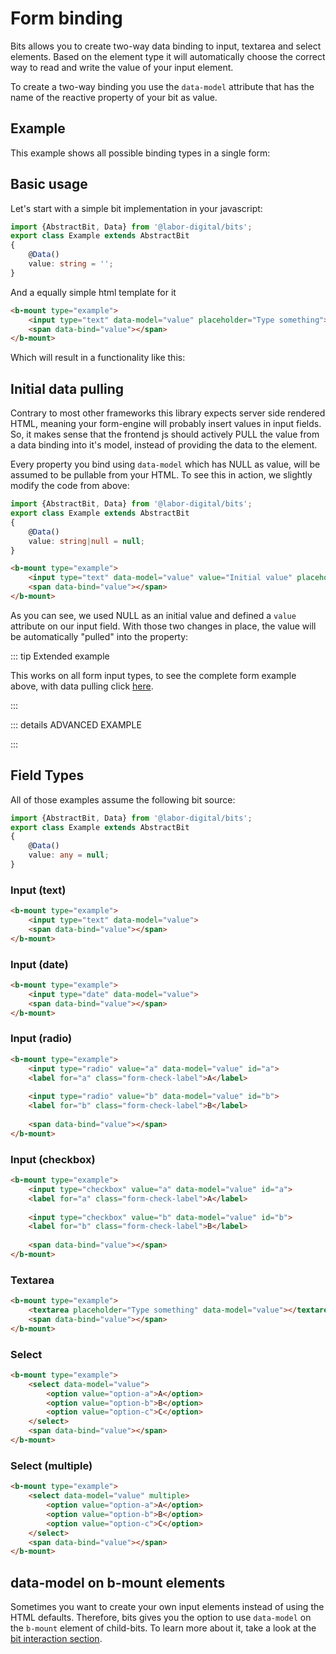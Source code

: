 # Form binding

Bits allows you to create two-way data binding to input, textarea and select elements. Based on the element type
it will automatically choose the correct way to read and write the value of your input element.

To create a two-way binding you use the `data-model` attribute that has the name of the reactive property of your bit as value.

## Example 

This example shows all possible binding types in a single form:

<Example href="/demo/examples/essentials-form-binding.html" :height="500"/>

## Basic usage

Let's start with a simple bit implementation in your javascript:

```typescript
import {AbstractBit, Data} from '@labor-digital/bits';
export class Example extends AbstractBit
{
    @Data()
    value: string = '';
}
```

And a equally simple html template for it 
```html
<b-mount type="example">
    <input type="text" data-model="value" placeholder="Type something">
    <span data-bind="value"></span>
</b-mount>
```

Which will result in a functionality like this:

<Example href="/demo/examples/essentials-form-binding-basic.html" :height="170"/>

## Initial data pulling

Contrary to most other frameworks this library expects server side rendered HTML,
meaning your form-engine will probably insert values in input fields. So, it makes
sense that the frontend js should actively PULL the value from a data binding into it's model,
instead of providing the data to the element.

Every property you bind using `data-model` which has NULL as value, will be assumed to be pullable from your HTML.
To see this in action, we slightly modify the code from above: 

```typescript
import {AbstractBit, Data} from '@labor-digital/bits';
export class Example extends AbstractBit
{
    @Data()
    value: string|null = null;
}
```

```html
<b-mount type="example">
    <input type="text" data-model="value" value="Initial value" placeholder="Type something">
    <span data-bind="value"></span>
</b-mount>
```

As you can see, we used NULL as an initial value and defined a `value` attribute on our input field.
With those two changes in place, the value will be automatically "pulled" into the property:

<Example href="/demo/examples/essentials-form-binding-basic-pulling.html" :height="170"/>

::: tip Extended example

This works on all form input types, to see the complete form example above, with data pulling click <a href="/demo/examples/forms-pulling.html" target="_blank">here</a>.

:::

::: details ADVANCED EXAMPLE

<Example href="/demo/examples/essentials-form-binding-pulling.html" :height="500"/>

:::

## Field Types

All of those examples assume the following bit source:

```typescript
import {AbstractBit, Data} from '@labor-digital/bits';
export class Example extends AbstractBit
{
    @Data()
    value: any = null;
}
```

### Input (text)
```html
<b-mount type="example">
    <input type="text" data-model="value">
    <span data-bind="value"></span>
</b-mount>
```

<Example href="/demo/examples/essentials-form-binding-type-input-text.html" :height="170"/>

### Input (date)
```html
<b-mount type="example">
    <input type="date" data-model="value">
    <span data-bind="value"></span>
</b-mount>
```

<Example href="/demo/examples/essentials-form-binding-type-input-date.html" :height="170"/>

### Input (radio)
```html
<b-mount type="example">   
    <input type="radio" value="a" data-model="value" id="a">
    <label for="a" class="form-check-label">A</label>
    
    <input type="radio" value="b" data-model="value" id="b">
    <label for="b" class="form-check-label">B</label>
    
    <span data-bind="value"></span>
</b-mount>
```

<Example href="/demo/examples/essentials-form-binding-type-input-radio.html" :height="170"/>

### Input (checkbox)
```html
<b-mount type="example">   
    <input type="checkbox" value="a" data-model="value" id="a">
    <label for="a" class="form-check-label">A</label>
    
    <input type="checkbox" value="b" data-model="value" id="b">
    <label for="b" class="form-check-label">B</label>
    
    <span data-bind="value"></span>
</b-mount>
```

<Example href="/demo/examples/essentials-form-binding-type-input-check.html" :height="190"/>

### Textarea

```html
<b-mount type="example">
    <textarea placeholder="Type something" data-model="value"></textarea>
    <span data-bind="value"></span>
</b-mount>
```

<Example href="/demo/examples/essentials-form-binding-type-textarea.html" :height="190"/>

### Select

```html
<b-mount type="example">
    <select data-model="value">
        <option value="option-a">A</option>
        <option value="option-b">B</option>
        <option value="option-c">C</option>
    </select>
    <span data-bind="value"></span>
</b-mount>
```

<Example href="/demo/examples/essentials-form-binding-type-select.html" :height="170"/>

### Select (multiple)

```html
<b-mount type="example">
    <select data-model="value" multiple>
        <option value="option-a">A</option>
        <option value="option-b">B</option>
        <option value="option-c">C</option>
    </select>
    <span data-bind="value"></span>
</b-mount>
```

<Example href="/demo/examples/essentials-form-binding-type-select-multiple.html" :height="250"/>

## data-model on b-mount elements

Sometimes you want to create your own input elements instead of using the HTML defaults.
Therefore, bits gives you the option to use `data-model` on the `b-mount` element of child-bits. 
To learn more about it, take a look at the [bit interaction section](/guide/advanced/BitInteraction.md).